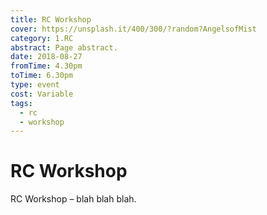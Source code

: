 ```yaml
---
title: RC Workshop
cover: https://unsplash.it/400/300/?random?AngelsofMist
category: 1.RC
abstract: Page abstract.
date: 2018-08-27
fromTime: 4.30pm
toTime: 6.30pm
type: event
cost: Variable
tags:
  - rc
  - workshop
---
```


# RC Workshop

RC Workshop – blah blah blah.
